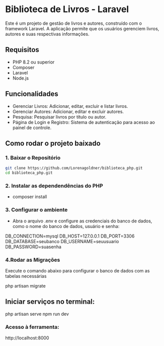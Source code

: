 # Biblioteca de Livros - Laravel

Este é um projeto de gestão de livros e autores, construído com o framework Laravel. A aplicação permite que os usuários gerenciem livros, autores e suas respectivas informações.

## Requisitos

- PHP 8.2 ou superior
- Composer
- Laravel
- Node.js

## Funcionalidades
- Gerenciar Livros: Adicionar, editar, excluir e listar livros.
- Gerenciar Autores: Adicionar, editar e excluir autores.
- Pesquisa: Pesquisar livros por título ou autor.
- Página de Login e Registro: Sistema de autenticação para acesso ao painel de controle.

## Como rodar o projeto baixado

### 1. Baixar o Repositório

```bash
git clone https://github.com/Lorenagoldner/biblioteca_php.git
cd biblioteca_php.git 
```

### 2. Instalar as dependendências do PHP

- composer install

### 3. Configurar o ambiente

- Abra o arquivo .env e configure as credenciais do banco de dados, como o nome do banco de dados, usuário e senha:

DB_CONNECTION=mysql
DB_HOST=127.0.0.1
DB_PORT=3306
DB_DATABASE=seubanco
DB_USERNAME=seuusuario
DB_PASSWORD=suasenha

### 4.Rodar as Migrações

Execute o comando abaixo para   configurar o banco de dados com as tabelas necessárias

  php artisan migrate


## Iniciar serviços no terminal:

php artisan serve
npm run dev

### Acesso à ferramenta: 

http://localhost:8000



